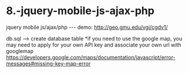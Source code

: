 # 8.-jquery-mobile-js-ajax-php
jquery mobile js/ajax/php --- demo: http://geo.gmu.edu/vgi/cgdv1/


db.sql --> create database table
*if you need to use the google map, you may need to apply for your own API key and associate your own url with googlemap
https://developers.google.com/maps/documentation/javascript/error-messages#missing-key-map-error

